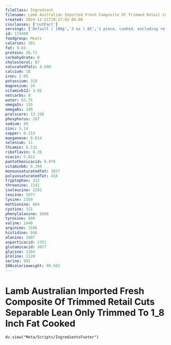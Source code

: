 ```yaml
---
fileClass: Ingredient
filename: Lamb Australian Imported Fresh Composite Of Trimmed Retail Cuts Separable Lean Only Trimmed To 1_8 Inch Fat Cooked
created: 2024-12-21T19:27:02-06:00
cssclasses: ['nutFact']
servings: ['Default | 100g','3 oz | 85','1 piece, cooked, excluding refuse (yield from 1 lb raw meat with refuse) | 236']
id: 174400
foodgroup: Meats
calories: 201
fat: 9.63
protein: 26.71
carbohydrate: 0
cholesterol: 87
saturatedfats: 4.048
calcium: 16
iron: 2.05
potassium: 318
magnesium: 24
vitaminb12: 3.01
netcarbs: 0
water: 63.75
omega3s: 116
omega6s: 249
pralscore: 13.198
phosphorus: 207
sodium: 80
zinc: 5.14
copper: 0.153
manganese: 0.014
selenium: 11
thiamin: 0.131
riboflavin: 0.36
niacin: 5.812
pantothenicacid: 0.876
vitaminb6: 0.394
monounsaturatedfat: 3857
polyunsaturatedfat: 418
tryptophan: 312
threonine: 1141
isoleucine: 1291
leucine: 2077
lysine: 2359
methionine: 684
cystine: 321
phenylalanine: 1086
tyrosine: 898
valine: 1440
arginine: 1586
histidine: 846
alanine: 1607
asparticacid: 2351
glutamicacid: 3877
glycine: 1304
proline: 1120
serine: 992
200calorieweight: 99.502
---
```


# Lamb Australian Imported Fresh Composite Of Trimmed Retail Cuts Separable Lean Only Trimmed To 1_8 Inch Fat Cooked

```dataviewjs
dv.view("Meta/Scripts/IngredientsFooter")
```